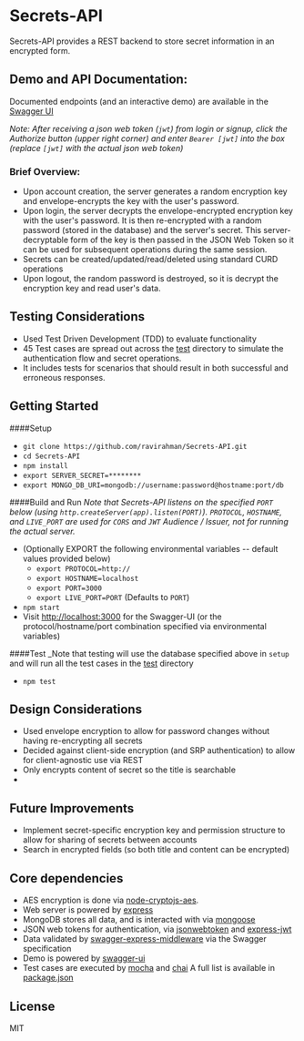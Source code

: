 # Secrets-API
Secrets-API provides a REST backend to store secret information in an encrypted form.

## Demo and API Documentation:
Documented endpoints (and an interactive demo) are available in the [Swagger UI](https://secrets-api.herokuapp.com)

_Note: After receiving a json web token (`jwt`) from login or signup, click the Authorize button (upper right corner) and enter `Bearer [jwt]` into the box (replace `[jwt]` with the actual json web token)_

### Brief Overview:
- Upon account creation, the server generates a random encryption key and envelope-encrypts the key with the user's password.
- Upon login, the server decrypts the envelope-encrypted encryption key with the user's password. It is then re-encrypted with a random password (stored in the database) and the server's secret. This server-decryptable form of the key is then  passed in the JSON Web Token so it can be used for subsequent operations during the same session.
- Secrets can be created/updated/read/deleted using standard CURD operations
- Upon logout, the random password is destroyed, so it is decrypt the encryption key and read user's data.

## Testing Considerations
- Used Test Driven Development (TDD) to evaluate functionality
- 45 Test cases are spread out across the [test](/test) directory to simulate the authentication flow and secret operations.
- It includes tests for scenarios that should result in both successful and erroneous responses.

## Getting Started
####Setup
- `git clone https://github.com/ravirahman/Secrets-API.git`
- `cd Secrets-API`
- `npm install`
- `export SERVER_SECRET=********`
- `export MONGO_DB_URI=mongodb://username:password@hostname:port/db`

####Build and Run
_Note that Secrets-API listens on the specified `PORT` below (using `http.createServer(app).listen(PORT)`).
`PROTOCOL`, `HOSTNAME`, and `LIVE_PORT` are used for `CORS` and `JWT` Audience / Issuer, not for running the actual server._
- (Optionally EXPORT the following environmental variables -- default values provided below)
    - `export PROTOCOL=http://`
    - `export HOSTNAME=localhost`
    - `export PORT=3000`
    - `export LIVE_PORT=PORT` (Defaults to `PORT`)
- `npm start`
- Visit [http://localhost:3000](http://localhost:3000) for the Swagger-UI (or the protocol/hostname/port combination specified via environmental variables)

####Test
_Note that testing will use the database specified above in `setup` and will run all the test cases in the [test](/test) directory
- `npm test`

## Design Considerations
- Used envelope encryption to allow for password changes without having re-encrypting all secrets
- Decided against client-side encryption (and SRP authentication) to allow for client-agnostic use via REST
- Only encrypts content of secret so the title is searchable
- 
## Future Improvements
- Implement secret-specific encryption key and permission structure to allow for sharing of secrets between accounts
- Search in encrypted fields (so both title and content can be encrypted)

## Core dependencies
- AES encryption is done via [node-cryptojs-aes](https://www.npmjs.com/package/node-cryptojs-aes).
- Web server is powered by [express](https://www.npmjs.com/package/express)
- MongoDB stores all data, and is interacted with via [mongoose](https://www.npmjs.com/package/mongoose)
- JSON web tokens for authentication, via [jsonwebtoken](https://www.npmjs.com/package/jsonwebtoken) and [express-jwt](https://www.npmjs.com/package/express-jwt)
- Data validated by [swagger-express-middleware](https://www.npmjs.com/package/swagger-express-middleware) via the Swagger specification
- Demo is powered by [swagger-ui](https://www.npmjs.com/package/swagger-ui) 
- Test cases are executed by [mocha](https://www.npmjs.com/package/mocha) and [chai](https://www.npmjs.com/package/chai)
A full list is available in [package.json](./package.json)

## License
MIT